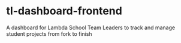 # tl-dashboard-frontend
A dashboard for Lambda School Team Leaders to track and manage student projects from fork to finish
